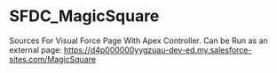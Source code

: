 # SFDC_MagicSquare
Sources For Visual Force Page With Apex Controller.
Can be Run as an external page: https://d4p000000yygzuau-dev-ed.my.salesforce-sites.com/MagicSquare
